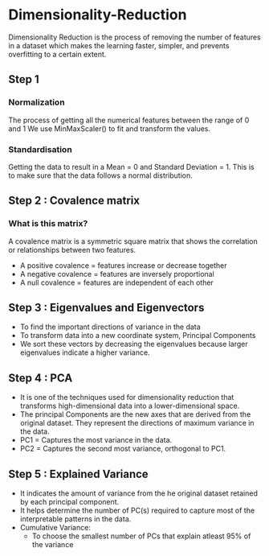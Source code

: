 # Dimensionality-Reduction
Dimensionality Reduction is the process of removing the number of features in a dataset which makes the learning faster, simpler, and prevents overfitting to a certain extent.
## Step 1
### Normalization
The process of getting all the numerical features between the range of 0 and 1
We use MinMaxScaler() to fit and transform the values.
### Standardisation 
Getting the data to result in a Mean = 0 and Standard Deviation = 1. This is to make sure that the data follows a  normal distribution.
## Step 2 : Covalence matrix
### What is this matrix?
A covalence matrix is a symmetric square matrix that shows the correlation or relationships between two features.
- A positive covalence = features increase or decrease together
- A negative covalence = features are inversely proportional
- A null covalence = features are independent of each other
## Step 3 : Eigenvalues and Eigenvectors
- To find the important directions of variance in the data
- To transform data into a new coordinate system, Principal Components
- We sort these vectors by decreasing the eigenvalues because larger eigenvalues indicate a higher variance.
## Step 4 : PCA
- It is one of the techniques used for dimensionality reduction that transforms high-dimensional data into a lower-dimensional space.
- The principal Components are the new axes that are derived from the original dataset. They represent the directions of maximum variance in the data.
- PC1 = Captures the most variance in the data.
- PC2 = Captures the second most variance, orthogonal to PC1.
## Step 5 : Explained Variance
- It indicates the amount of variance from the he original dataset retained by each principal component.
- It helps determine the number of PC(s) required to capture most of the interpretable patterns in the data.
- Cumulative Variance:
    - To choose the smallest number of PCs that explain atleast 95% of the variance


